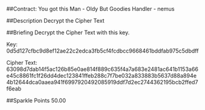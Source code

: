 ##Contract: You got this Man - Oldy But Goodies
Handler - nemus

##Description
Decrypt the Cipher Text

##Briefing
Decrypt the Cipher Text with this key. 

Key: 0d5d127cfbc9d8ef12ae22c2edca3fb5cf4fcdbcc9668461bddfab975c5dbdff 

Cipher Text: 63098d7dab14f5ac126b85e0ae814f889c635f4a7a683e2481ac641b1153a66e45c8861fc1f26dd4dec123841ffeb288c7f7be032a833883b5637d88a894e4b12644dca0aaea941f6997920492085919ddf7d2ec2744362195bcb2ffed7f6eab

##Sparkle Points
50.00 
